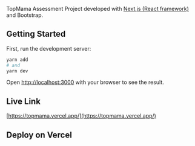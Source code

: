 TopMama Assessment Project developed with [Next.js (React framework)](https://nextjs.org/) and Bootstrap.

## Getting Started

First, run the development server:

```bash
yarn add
# and
yarn dev
```

Open [http://localhost:3000](http://localhost:3000) with your browser to see the result.

## Live Link

[https://topmama.vercel.app/](https://topmama.vercel.app/)

## Deploy on Vercel
